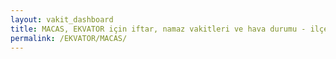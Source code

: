 ```yaml
---
layout: vakit_dashboard
title: MACAS, EKVATOR için iftar, namaz vakitleri ve hava durumu - ilçe/eyalet seç
permalink: /EKVATOR/MACAS/
---
```


<script type="text/javascript">
  var GLOBAL_COUNTRY = 'EKVATOR';
  var GLOBAL_CITY = 'MACAS';
  var GLOBAL_STATE = '';
  var lat = 72;
  var lon = 21;
</script>

